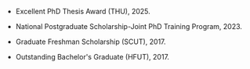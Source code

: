 
- Excellent PhD Thesis Award (THU), 2025.

- National Postgraduate Scholarship-Joint PhD Training Program, 2023.

- Graduate Freshman Scholarship (SCUT), 2017.

- Outstanding Bachelor's Graduate (HFUT), 2017.